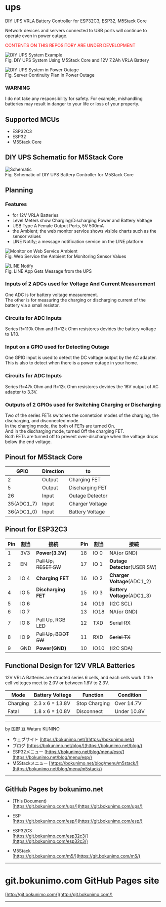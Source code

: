 # ups
DIY UPS VRLA Battery Controller for ESP32C3, ESP32, M5Stack Core  

Network devices and servers connected to USB ports will continue to operate even in power outage.

<font color="red">CONTENTS ON THIS REPOSITORY ARE UNDER DEVELOPMENT</font>  

![DIY UPS System Example](/pictures/ups_m5stack.jpg)  
Fig. DIY UPS System Using M5Stack Core and 12V 7.2Ah VRLA Battery

![DIY UPS System in Power Outage](/pictures/ups_m5stack_outage.jpg)  
Fig. Server Continuity Plan in Power Outage

### WARNING
I do not take any responsibility for safety.
For example, mishandling batteries may result in danger to your life or loss of your property.

## Supported MCUs
- ESP32C3
- ESP32
- M5Stack Core

## DIY UPS Schematic for M5Stack Core

![Schematic](/pictures/schematic_m5stack.png)  
Fig. Schematic of DIY UPS Battery Controller for M5Stack Core

## Planning

### Features
- for 12V VRLA Batteries
- Level Meters show Charging/Discharging Power and Battery Voltage
- USB Type A Female Output Ports, 5V 500mA
- the Ambient; the web monitor service shows visible charts such as the sensor values
- LINE Notify; a message notification service on the LINE platform

![Monitor on Web Service Ambient](/pictures/ups_ambient02.png)  
Fig. Web Service the Ambient for Monitoring Sensor Values

![LINE Notify](/pictures/ups_line01.png)  
Fig. LINE App Gets Message from the UPS

### Inputs of 2 ADCs used for Voltage And Current Measurement  
One ADC is for battery voltage measurement.  
The other is for measuring the charging or discharging current of the battery via a small resistor.  

### Circuits for ADC Inputs
Series R=110k Ohm and R=12k Ohm resistores devides the battery voltage to 1/10.  

### Input on a GPIO used for Detecting Outage  
One GPIO input is used to detect the DC voltage output by the AC adapter.  
This is also to detect when there is a power outage in your home.  

### Circuits for ADC Inputs
Series R=47k Ohm and R=12k Ohm resistores devides the 16V output of AC adapter to 3.3V.  

### Outputs of 2 GPIOs used for Switching Charging or Discharging  
Two of the series FETs switches the connetcion modes of the charging, the discharging, and disconected mode.  
In the charging mode, the both of FETs are turned On.  
And in the discharging mode, turned Off the charging FET.  
Both FETs are turned off to prevent over-discharge when the voltage drops below the end voltage.  

## Pinout for M5Stack Core

|GPIO	|Direction	|to	|
|-------|-----------|---|
|2	|Output	|Charging FET	|
|5	|Output	|Discharging FET	|
|26	|Input	|Outage Detector	|
|35(ADC1_7)	|Input	|Charger Voltage	|
|36(ADC1_0)	|Input	|Battery Voltage	|

## Pinout for ESP32C3

|Pin	|割当	|接続	|	|Pin	|割当	|接続	|
|-------|-------|-------|---|-------|-------|-------|
|1	|3V3	|<b>Power(3.3V)	|	|18	|IO 0	|NA(or GND)	|
|2	|EN	|<s>Pull Up, RESET SW	|	|17	|IO 1	|<b>Outage Detector</b>(USER SW)	|
|3	|IO 4	|<b>Charging FET	|	|16	|IO 2	|<b>Charger Voltage</b>(ADC1_2)	|
|4	|IO 5	|<b>Discharging FET	|	|15	|IO 3	|<b>Battery Voltage</b>(ADC1_3)	|
|5	|IO 6	|	|	|14	|IO19	|(I2C SCL)	|
|6	|IO 7	|	|	|13	|IO18	|NA(or GND)	|
|7	|IO 8	|Pull Up, RGB LED	|	|12	|TXD	|<s>Serial RX	|
|8	|IO 9	|<s>Pull Up, BOOT SW	|	|11	|RXD	|<s>Serial TX	|
|9	|GND	|<b>Power(GND)	|	|10	|IO10	|(I2C SDA)	|

## Functional Design for 12V VRLA Batteries

12V VRLA Batteries are structed series 6 cells, and each cells work if the cell volteges meet to 2.0V or between 1.8V to 2.3V. 

|Mode	|Battery Voltege	|Function	|Condition	|
|-------|-------------------|-----------|-----------|
|Charging	|2.3 x 6 = 13.8V	|Stop Charging	|Over 14.7V	|
|Fatal	|1.8 x 6 = 10.8V|Disconnect	|Under 10.8V	|

----------------------------------------------------------------

by 国野 亘 Wataru KUNINO 
- ウェブサイト [https://bokunimo.net/](https://bokunimo.net/)
- ブログ [https://bokunimo.net/blog/](https://bokunimo.net/blog/)
- ESP32メニュー [https://bokunimo.net/blog/menu/esp/](https://bokunimo.net/blog/menu/esp/)
- M5Stackメニュー [https://bokunimo.net/blog/menu/m5stack/](https://bokunimo.net/blog/menu/m5stack/)

----------------------------------------------------------------

## GitHub Pages by bokunimo.net 

*  (This Document)  
  [https://git.bokunimo.com/ups/](https://git.bokunimo.com/ups/)  

* ESP  
  [https://git.bokunimo.com/esp/](https://git.bokunimo.com/esp/)

* ESP32C3  
  [https://git.bokunimo.com/esp32c3/](https://git.bokunimo.com/esp32c3/)

* M5Stack  
  [https://git.bokunimo.com/m5/](https://git.bokunimo.com/m5/)

----------------------------------------------------------------

# git.bokunimo.com GitHub Pages site
[http://git.bokunimo.com/](http://git.bokunimo.com/)  

----------------------------------------------------------------
